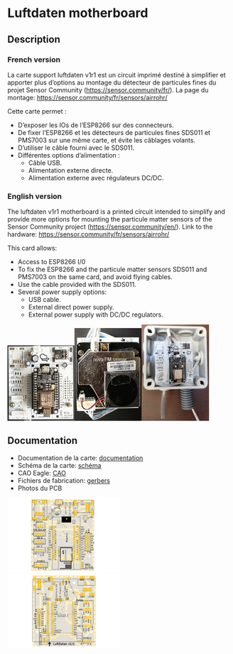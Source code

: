 # Luftdaten motherboard
## Description
### French version
La carte support luftdaten v1r1 est un circuit imprimé destiné à simplifier et apporter plus d’options au montage du détecteur de particules fines du projet Sensor Community (https://sensor.community/fr/). La page du montage: https://sensor.community/fr/sensors/airrohr/

Cette carte permet :
* D’exposer les IOs de l’ESP8266 sur des connecteurs.
* De fixer l’ESP8266 et les détecteurs de particules fines SDS011 et PMS7003 sur une même carte, et évite les câblages volants.
* D’utiliser le câble fourni avec le SDS011.
* Différentes options d’alimentation :
  * Câble USB.
  * Alimentation externe directe.
  * Alimentation externe avec régulateurs DC/DC.

### English version


The luftdaten v1r1 motherboard is a printed circuit intended to simplify and provide more options for mounting the particule matter sensors of the Sensor Community project (https://sensor.community/en/). Link to the hardware: https://sensor.community/fr/sensors/airrohr/

This card allows:
* Access to ESP8266 I/0
* To fix the ESP8266 and the particule matter sensors SDS011 and PMS7003 on the same card, and avoid flying cables.
* Use the cable provided with the SDS011.
* Several power supply options:
	* USB cable.
	* External direct power supply.
	* External power supply with DC/DC regulators.

<img src="./doc/luftdaten_esp.png" width=30%><img src="./doc/luftdaten_sds.png" width=30%><img src="./doc/luftdaten_box_1.jpg" width=30%>

## Documentation
* Documentation de la carte: [documentation](./doc/Carte%20Support%20Luftdaten%20v1r1.pdf)
* Schéma de la carte: [schéma](./doc/schematic_uftdaten_v1r1.pdf)
* CAO Eagle: [CAO](./cao/)
* Fichiers de fabrication: [gerbers](./manufacturing/)
* Photos du PCB

<img src="./doc/luftdaten_v1r1_PCB_top_image.png" width=50%> <img src="./doc/luftdaten_v1r1_PCB_bottom_image.png" width=50%>

